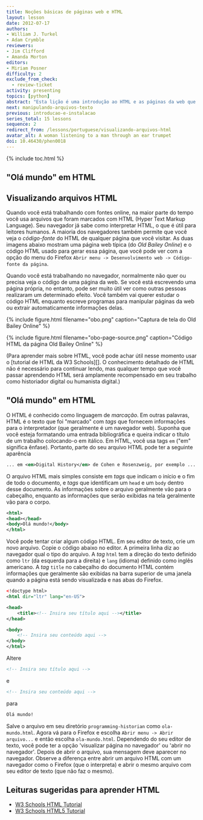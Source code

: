 ```yaml
---
title: Noções básicas de páginas web e HTML
layout: lesson
date: 2012-07-17
authors:
- William J. Turkel
- Adam Crymble
reviewers:
- Jim Clifford
- Amanda Morton
editors:
- Miriam Posner
difficulty: 2
exclude_from_check:
  - review-ticket
activity: presenting
topics: [python]
abstract: "Esta lição é uma introdução ao HTML e as páginas da web que ele estrutura."
next: manipulando-arquivos-texto
previous: introducao-e-instalacao
series_total: 15 lessons
sequence: 2
redirect_from: /lessons/portuguese/visualizando-arquivos-html
avatar_alt: A woman listening to a man through an ear trumpet
doi: 10.46430/phen0018
---
```


{% include toc.html %}





"Olá mundo" em HTML
---------------------

## Visualizando arquivos HTML

Quando você está trabalhando com fontes online, na maior parte do tempo você usa
arquivos que foram marcados com HTML (Hyper Text Markup Language). Seu navegador já
sabe como interpretar HTML, o que é útil para leitores humanos. A maioria dos navegadores
também permite que você veja o *código-fonte* do HTML de qualquer página que você visitar. 
As duas imagens abaixo mostram uma página web típica (do *Old Bailey Online*) e o código
HTML usado para gerar essa página, que você pode ver com a opção do menu do Firefox
`Abrir menu -> Desenvolvimento web -> Código-fonte da página`.

Quando você está trabalhando no navegador, normalmente não quer ou precisa
veja o código de uma página da web. Se você está escrevendo uma página própria,
no entanto, pode ser muito útil ver como outras pessoas realizaram um
determinado efeito. Você também vai querer estudar o código HTML enquanto escreve
programas para manipular páginas da web ou extrair automaticamente informações delas.

{% include figure.html filename="obo.png" caption="Captura de tela do Old Bailey Online" %}

{% include figure.html filename="obo-page-source.png" caption="Código HTML da página Old Bailey Online" %}

(Para aprender mais sobre HTML, você pode achar útil nesse momento usar o
[tutorial de HTML da W3 Schools][]. O conhecimento detalhado de HTML não é
necessário para continuar lendo, mas qualquer tempo que você passar aprendendo HTML
será amplamente recompensado em seu trabalho como historiador digital ou humanista digital.)

## "Olá mundo" em HTML

O HTML é conhecido como linguagem de *marcação*. Em outras palavras, HTML é o texto que foi
"marcado" com *tags* que fornecem informações para o interpretador (que geralmente é um navegador web). 
Suponha que você esteja formatando uma entrada bibliográfica e queira indicar o título de um trabalho
colocando-o em itálico. Em HTML, você usa tags `em` ("em" significa ênfase). Portanto, parte do seu arquivo
HTML pode ter a seguinte aparência

``` xml
... em <em>Digital History</em> de Cohen e Rosenzweig, por exemplo ...
```

O arquivo HTML mais simples consiste em *tags* que indicam o início e o fim de todo o documento, e *tags* que
identificam um `head` e um `body` dentro desse documento. As informações sobre o arquivo geralmente vão para
o cabeçalho, enquanto as informações que serão exibidas na tela geralmente vão para o corpo. 

``` xml
<html>
<head></head>
<body>Olá mundo!</body>
</html>
```


Você pode tentar criar algum código HTML. Em seu editor de texto, crie um novo arquivo. 
Copie o código abaixo no editor. A primeira linha diz ao navegador qual o tipo do arquivo. 
A *tag* `html` tem a direção do texto definido como `ltr` (da esquerda para a direita) e `lang` (idioma) definido como inglês americano. 
A *tag* `title` no cabeçalho do documento HTML contém informações que geralmente são exibidas na barra superior de uma janela quando a página está sendo visualizada e nas abas do Firefox.


``` xml
<!doctype html>
<html dir="ltr" lang="en-US">

<head>
    <title><!-- Insira seu título aqui --></title>
</head>

<body>
    <!-- Insira seu conteúdo aqui -->
</body>
</html>
```

Altere

``` xml
<!-- Insira seu título aqui -->
```

e

``` xml
<!-- Insira seu conteúdo aqui -->
```

para

``` xml
Olá mundo!
```

Salve o arquivo em seu diretório `programming-historian` como
`ola-mundo.html`. Agora vá para o Firefox e escolha `Abrir menu -> Abrir arquivo...` e
então escolha `ola-mundo.html`. Dependendo do seu editor de texto, você pode ter a opção 'visualizar página no navegador' ou 'abrir no navegador'. Depois de abrir o arquivo, sua mensagem deve aparecer no navegador. Observe a diferença entre abrir um arquivo HTML com um navegador como o Firefox (que o interpreta) e abrir o mesmo arquivo com seu editor de texto (que não faz o mesmo).

## Leituras sugeridas para aprender HTML

-   [W3 Schools HTML Tutorial][W3 Schools HTML tutorial]
-   [W3 Schools HTML5 Tutorial][]

  [W3 Schools HTML tutorial]: http://www.w3schools.com/html/default.asp
  [W3 Schools HTML5 Tutorial]: http://www.w3schools.com/html/html5_intro.asp
